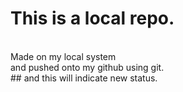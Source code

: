 # This is a local repo. 
<br>
Made on my local system
<br>
and pushed onto my github using git.
<br>
## and this will indicate new status.